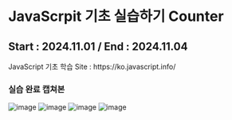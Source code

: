 # JavaScrpit 기초 실습하기 Counter
## Start : 2024.11.01 / End : 2024.11.04

<p>JavaScript 기초 학습 Site : https://ko.javascript.info/</p> 

### 실습 완료 캡쳐본
![image](https://github.com/user-attachments/assets/ef822766-1a6a-4495-8265-eb8f25c5ec69)
![image](https://github.com/user-attachments/assets/e953dbec-8dc3-4181-8807-9eca5e99ac47)
![image](https://github.com/user-attachments/assets/3f21fa5d-e6e9-44ce-87c9-952b5d7bd784)
![image](https://github.com/user-attachments/assets/2ccfebd7-563a-4965-86ff-24a5f9ac1f30)


